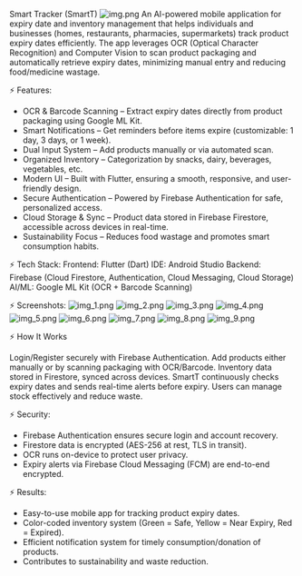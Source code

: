 Smart Tracker (SmartT)
![img.png](img.png)
    An AI-powered mobile application for expiry date and inventory management that helps individuals and businesses (homes, restaurants, pharmacies, supermarkets) track product expiry dates efficiently. The app leverages OCR (Optical Character Recognition) and Computer Vision to scan product packaging and automatically retrieve expiry dates, minimizing manual entry and reducing food/medicine wastage.

⚡ Features:
* OCR & Barcode Scanning – Extract expiry dates directly from product packaging using Google ML Kit.
* Smart Notifications – Get reminders before items expire (customizable: 1 day, 3 days, or 1 week).
* Dual Input System – Add products manually or via automated scan.
* Organized Inventory – Categorization by snacks, dairy, beverages, vegetables, etc.
* Modern UI – Built with Flutter, ensuring a smooth, responsive, and user-friendly design.
* Secure Authentication – Powered by Firebase Authentication for safe, personalized access.
* Cloud Storage & Sync – Product data stored in Firebase Firestore, accessible across devices in real-time.
* Sustainability Focus – Reduces food wastage and promotes smart consumption habits.

⚡ Tech Stack:
 Frontend: Flutter (Dart)
 IDE: Android Studio
 Backend: Firebase (Cloud Firestore, Authentication, Cloud Messaging, Cloud Storage)
 AI/ML: Google ML Kit (OCR + Barcode Scanning)

⚡ Screenshots:
![img_1.png](img_1.png)
![img_2.png](img_2.png)
![img_3.png](img_3.png)
![img_4.png](img_4.png)
![img_5.png](img_5.png)
![img_6.png](img_6.png)
![img_7.png](img_7.png)
![img_8.png](img_8.png)
![img_9.png](img_9.png)

⚡ How It Works

Login/Register securely with Firebase Authentication.
Add products either manually or by scanning packaging with OCR/Barcode.
Inventory data stored in Firestore, synced across devices.
SmartT continuously checks expiry dates and sends real-time alerts before expiry.
Users can manage stock effectively and reduce waste.

⚡ Security:

* Firebase Authentication ensures secure login and account recovery.
* Firestore data is encrypted (AES-256 at rest, TLS in transit).
* OCR runs on-device to protect user privacy.
* Expiry alerts via Firebase Cloud Messaging (FCM) are end-to-end encrypted.

⚡ Results:

* Easy-to-use mobile app for tracking product expiry dates.
* Color-coded inventory system (Green = Safe, Yellow = Near Expiry, Red = Expired).
* Efficient notification system for timely consumption/donation of products.
* Contributes to sustainability and waste reduction.